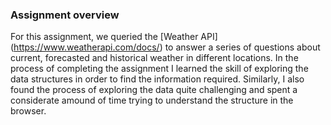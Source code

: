### Assignment overview

For this assignment, we queried the [Weather API] (https://www.weatherapi.com/docs/) to answer a series of questions about current, forecasted and historical weather in different locations.
In the process of completing the assignment I learned the skill of exploring the data structures in order to find the information required.
Similarly, I also found the process of exploring the data quite challenging and spent a considerate amound of time trying to understand the structure in the browser.
